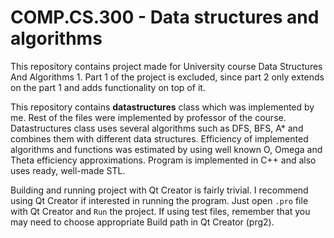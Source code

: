 # COMP.CS.300 - Data structures and algorithms 

This repository contains project made for University course Data Structures
And Algorithms 1. Part 1 of the project is excluded, since part 2 only extends
on the part 1 and adds functionality on top of it.

This repository contains **datastructures** class which was implemented by me. Rest of the files were implemented by professor of the course. Datastructures class uses several algorithms such as DFS, BFS, A* and combines them with different data structures. Efficiency of implemented algorithms and functions was estimated by using well known O, Omega
and Theta efficiency approximations. Program is implemented in C++ and also uses ready, well-made STL.

Building and running project with Qt Creator is fairly trivial. I recommend using Qt Creator if interested in running the program. Just open ``.pro`` file with Qt Creator and ``Run`` the project. If using test files, remember that you may need to choose appropriate Build path in Qt Creator (prg2).